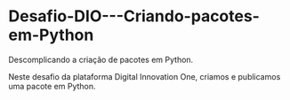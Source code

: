 # Desafio-DIO---Criando-pacotes-em-Python
Descomplicando a criação de pacotes em Python.

Neste desafio da plataforma Digital Innovation One, criamos e publicamos uma pacote em Python.
